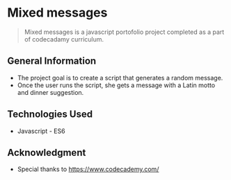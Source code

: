 # Mixed messages 
> Mixed messages is a javascript portofolio project completed as a part of codecadamy curriculum.

## General Information
- The project goal is to create a script that generates a random message.
- Once the user runs the script, she gets a message with a Latin motto and dinner suggestion.
<!-- You don't have to answer all the questions - just the ones relevant to your project. -->


## Technologies Used
- Javascript - ES6

## Acknowledgment
- Special thanks to https://www.codecademy.com/

